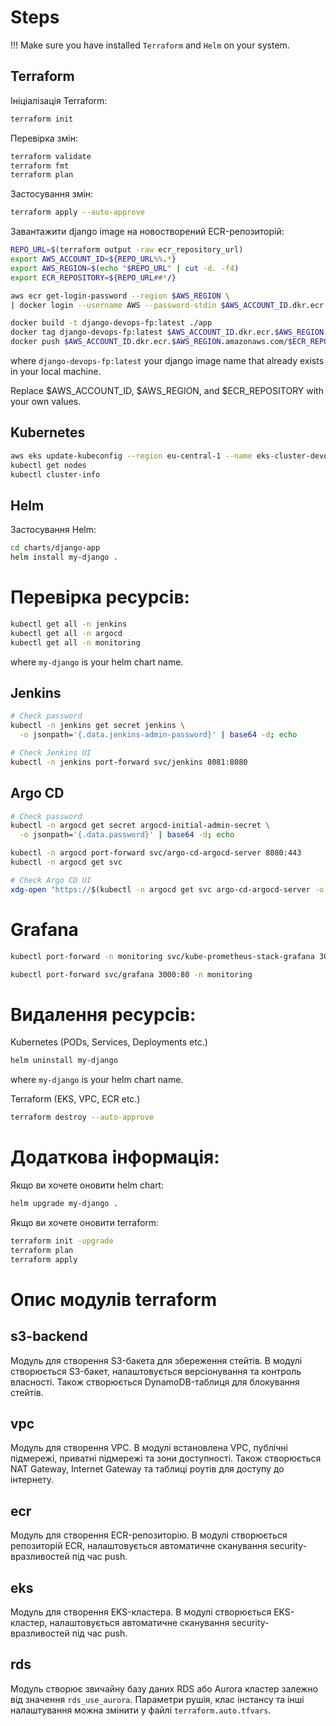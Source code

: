 # Steps

!!! Make sure you have installed `Terraform` and `Helm` on your system.

## Terraform

Ініціалізація Terraform:

```bash
terraform init
```

Перевірка змін:

```bash
terraform validate
terraform fmt
terraform plan
```

Застосування змін:

```bash
terraform apply --auto-approve
```

Завантажити django image на новостворений ECR-репозиторій:

```bash
REPO_URL=$(terraform output -raw ecr_repository_url)
export AWS_ACCOUNT_ID=${REPO_URL%%.*}
export AWS_REGION=$(echo "$REPO_URL" | cut -d. -f4)
export ECR_REPOSITORY=${REPO_URL##*/}

aws ecr get-login-password --region $AWS_REGION \
| docker login --username AWS --password-stdin $AWS_ACCOUNT_ID.dkr.ecr.$AWS_REGION.amazonaws.com

docker build -t django-devops-fp:latest ./app
docker tag django-devops-fp:latest $AWS_ACCOUNT_ID.dkr.ecr.$AWS_REGION.amazonaws.com/$ECR_REPOSITORY:latest
docker push $AWS_ACCOUNT_ID.dkr.ecr.$AWS_REGION.amazonaws.com/$ECR_REPOSITORY:latest
```

where `django-devops-fp:latest` your django image name that already exists in your local machine.

Replace $AWS_ACCOUNT_ID, $AWS_REGION, and $ECR_REPOSITORY with your own values.

## Kubernetes

```bash
aws eks update-kubeconfig --region eu-central-1 --name eks-cluster-devops-fp
kubectl get nodes
kubectl cluster-info
```

## Helm

Застосування Helm:

```bash
cd charts/django-app
helm install my-django .
```

# Перевірка ресурсів:

```bash
kubectl get all -n jenkins
kubectl get all -n argocd
kubectl get all -n monitoring
```

where `my-django` is your helm chart name.

## Jenkins

```bash
# Check password
kubectl -n jenkins get secret jenkins \
  -o jsonpath='{.data.jenkins-admin-password}' | base64 -d; echo

# Check Jenkins UI
kubectl -n jenkins port-forward svc/jenkins 8081:8080
```

## Argo CD

```bash
# Check password
kubectl -n argocd get secret argocd-initial-admin-secret \
  -o jsonpath='{.data.password}' | base64 -d; echo

kubectl -n argocd port-forward svc/argo-cd-argocd-server 8080:443
kubectl -n argocd get svc

# Check Argo CD UI
xdg-open "https://$(kubectl -n argocd get svc argo-cd-argocd-server -o jsonpath='{.status.loadBalancer.ingress[0].hostname}')"
```

# Grafana

```bash
kubectl port-forward -n monitoring svc/kube-prometheus-stack-grafana 3000:80

kubectl port-forward svc/grafana 3000:80 -n monitoring
```

# Видалення ресурсів:

Kubernetes (PODs, Services, Deployments etc.)

```bash
helm uninstall my-django
```

where `my-django` is your helm chart name.

Terraform (EKS, VPC, ECR etc.)

```bash
terraform destroy --auto-approve
```

# Додаткова інформація:

Якщо ви хочете оновити helm chart:

```bash
helm upgrade my-django .
```

Якщо ви хочете оновити terraform:

```bash
terraform init -upgrade
terraform plan
terraform apply
```

# Опис модулів terraform

## s3-backend

Модуль для створення S3-бакета для збереження стейтів.
В модулі створюється S3-бакет, налаштовується версіонування та контроль власності.
Також створюється DynamoDB-таблиця для блокування стейтів.

## vpc

Модуль для створення VPC.
В модулі встановлена VPC, публічні підмережі, приватні підмережі та зони доступності.
Також створюється NAT Gateway, Internet Gateway та таблиці роутів для доступу до інтернету.

## ecr

Модуль для створення ECR-репозиторію.
В модулі створюється репозиторій ECR, налаштовується автоматичне сканування security-вразливостей під час push.

## eks

Модуль для створення EKS-кластера.
В модулі створюється EKS-кластер, налаштовується автоматичне сканування security-вразливостей під час push.

## rds

Модуль створює звичайну базу даних RDS або Aurora кластер залежно від
значення `rds_use_aurora`. Параметри рушія, клас інстансу та інші налаштування
можна змінити у файлі `terraform.auto.tfvars`.
